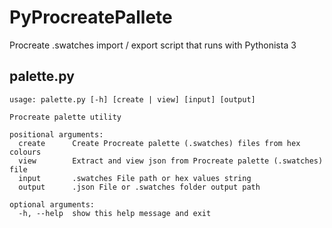 # PyProcreatePallete
Procreate .swatches import / export script that runs with Pythonista 3

## palette.py
```
usage: palette.py [-h] [create | view] [input] [output]

Procreate palette utility

positional arguments:
  create      Create Procreate palette (.swatches) files from hex colours
  view        Extract and view json from Procreate palette (.swatches) file
  input       .swatches File path or hex values string
  output      .json File or .swatches folder output path

optional arguments:
  -h, --help  show this help message and exit
```
